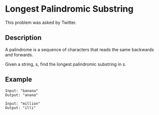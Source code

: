 # Longest Palindromic Substring

This problem was asked by Twitter.

## Description

A palindrome is a sequence of characters that reads the same backwards and forwards. 

Given a string, s, find the longest palindromic substring in s.

## Example

```
Input: "banana"
Output: "anana"

Input: "million"
Output: "illi"
```
